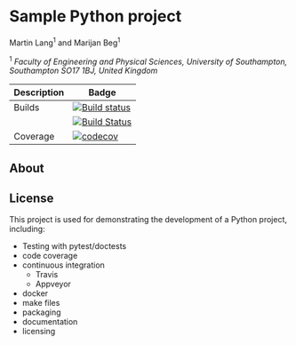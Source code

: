 # Sample Python project
Martin Lang<sup>1</sup> and Marijan Beg<sup>1</sup>

<sup>1</sup> *Faculty of Engineering and Physical Sciences, University of Southampton, Southampton SO17 1BJ, United Kingdom*    

| Description | Badge |
| --- | --- |
| Builds | [![Build status](https://ci.appveyor.com/api/projects/status/k4wb6m7btqy9lj86/branch/main?svg=true)](https://ci.appveyor.com/project/lang-m/sampleproject/branch/main) |
|     | [![Build Status](https://travis-ci.org/lang-m/sampleproject.svg?branch=main)](https://travis-ci.org/lang-m/sampleproject) |
| Coverage | [![codecov](https://codecov.io/gh/lang-m/sampleproject/branch/main/graph/badge.svg?token=90KVILJ4F4)](https://codecov.io/gh/lang-m/sampleproject) |

## About

## License

This project is used for demonstrating the development of a Python project, including:
- Testing with pytest/doctests
- code coverage
- continuous integration
  - Travis
  - Appveyor
- docker
- make files
- packaging
- documentation
- licensing
